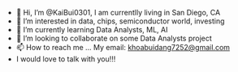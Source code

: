 - 👋 Hi, I’m @KaiBui0301, I am currentlly living in San Diego, CA
- 👀 I’m interested in data, chips, semiconductor world, investing
- 🌱 I’m currently learning Data Analysts, ML, AI
- 💞️ I’m looking to collaborate on some Data Analysts project
- 📫 How to reach me ... My email: khoabuidang7252@gmail.com
- I would love to talk with you!!!

<!---
KaiBui0301/KaiBui0301 is a ✨ special ✨ repository because its `README.md` (this file) appears on your GitHub profile.
You can click the Preview link to take a look at your changes.
--->
